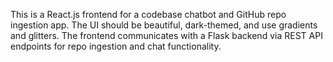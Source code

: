<!-- Use this file to provide workspace-specific custom instructions to Copilot. For more details, visit https://code.visualstudio.com/docs/copilot/copilot-customization#_use-a-githubcopilotinstructionsmd-file -->

This is a React.js frontend for a codebase chatbot and GitHub repo ingestion app. The UI should be beautiful, dark-themed, and use gradients and glitters. The frontend communicates with a Flask backend via REST API endpoints for repo ingestion and chat functionality.
